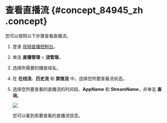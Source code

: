 # 查看直播流 {#concept_84945_zh .concept}

您可以按照以下步骤查看直播流。

1.  登录 [视频直播控制台](https://live.console.aliyun.com/#/live/domains)。
2.  单击 **直播管理** \> **流管理**。
3.  选择所需要的播放域名。
4.  在 **在线流**、**历史流** 和 **禁推流** 中，选择您所要查看流状态。
5.  选择您所要查看的直播流的时间段、**AppName** 和 **StreamName**，并单击 **查询**。

    ![](http://static-aliyun-doc.oss-cn-hangzhou.aliyuncs.com/assets/img/20719/154269580021855_zh-CN.png)

    您可以看到索要查看的直播流信息。


